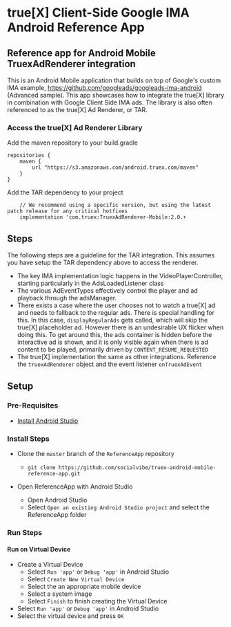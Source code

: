# true[X] Client-Side Google IMA Android Reference App

## Reference app for Android Mobile TruexAdRenderer integration
This is an Android Mobile application that builds on top of Google's custom IMA example, https://github.com/googleads/googleads-ima-android (Advanced sample).  This app showcases how to integrate the true[X] library in combination with Google Client Side IMA ads.  The library is also often referenced to as the true[X] Ad Renderer, or TAR.


### Access the true[X] Ad Renderer Library
Add the maven repository to your build.gradle

```
repositories {
    maven {
        url "https://s3.amazonaws.com/android.truex.com/maven"
    }
}
```

Add the TAR dependency to your project
```
    // We recommend using a specific version, but using the latest patch release for any critical hotfixes
    implementation 'com.truex:TruexAdRenderer-Mobile:2.0.+
```

## Steps
The following steps are a guideline for the TAR integration.  This assumes you have setup the TAR dependency above to access the renderer.
* The key IMA implementation logic happens in the VideoPlayerController, starting particularly in the AdsLoadedListener class
* The various AdEventTypes effectively control the player and ad playback through the adsManager.
* There exists a case where the user chooses not to watch a true[X] ad and needs to fallback to the regular ads.  There is special handling for this. In this case, `displayRegularAds` gets called, which will skip the true[X] placeholder ad.  However there is an undesirable UX flicker when doing this.  To get around this, the ads container is hidden before the interactive ad is shown, and it is only visible again when there is ad content to be played, primarily driven by `CONTENT_RESUME_REQUESTED` 
* The true[X] implementation the same as other integrations. Reference the `truexAdRenderer` object and the event listener `onTruexAdEvent`

## Setup

### Pre-Requisites

* [Install Android Studio](https://developer.android.com/studio/)

### Install Steps

* Clone the `master` branch of the `ReferenceApp` repository
    * `git clone https://github.com/socialvibe/truex-android-mobile-reference-app.git`

* Open ReferenceApp with Android Studio
    * Open Android Studio
    * Select `Open an existing Android Studio project` and select the ReferenceApp folder

### Run Steps

#### Run on Virtual Device
* Create a Virtual Device
    * Select `Run 'app'` or `Debug 'app'` in Android Studio
    * Select `Create New Virtual Device`
    * Select the an appropriate mobile device
    * Select a system image
    * Select `Finish` to finish creating the Virtual Device
* Select `Run 'app'` or `Debug 'app'` in Android Studio
* Select the virtual device and press `OK`